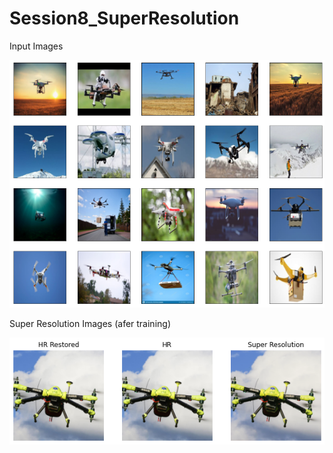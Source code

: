# Session8_SuperResolution

Input Images

![](https://github.com/EVA4Phase2Work/Session8_SuperResolution/blob/main/test_images/Drones.png)

Super Resolution Images (afer training)

![](https://github.com/EVA4Phase2Work/Session8_SuperResolution/blob/main/test_images/DronesSR.png)



